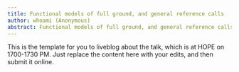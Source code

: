 ```yaml
---
title: Functional models of full ground, and general reference calls
author: whoami (Anonymous)
abstract: Functional models of full ground, and general reference calls
---
```


This is the template for you to liveblog about the talk,
which is at HOPE on 1700-1730 PM.  Just replace the content here
with your edits, and then submit it online.
